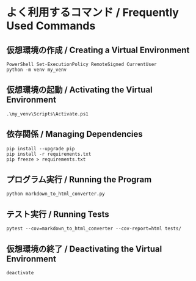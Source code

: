 # よく利用するコマンド / Frequently Used Commands

## 仮想環境の作成 / Creating a Virtual Environment
```
PowerShell Set-ExecutionPolicy RemoteSigned CurrentUser  
python -m venv my_venv
```

## 仮想環境の起動 / Activating the Virtual Environment
```
.\my_venv\Scripts\Activate.ps1
```

## 依存関係 / Managing Dependencies
```
pip install --upgrade pip
pip install -r requirements.txt
pip freeze > requirements.txt
```

## プログラム実行 / Running the Program
```
python markdown_to_html_converter.py
```

## テスト実行 / Running Tests
```
pytest --cov=markdown_to_html_converter --cov-report=html tests/
```

## 仮想環境の終了 / Deactivating the Virtual Environment
```
deactivate
```